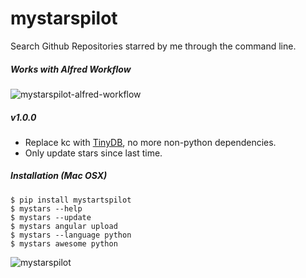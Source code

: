 # mystarspilot

Search Github Repositories starred by me through the command line.

##### Works with Alfred Workflow

![mystarspilot-alfred-workflow](https://raw.github.com/wolfg1969/my-stars-pilot/master/mystarspilot-alfred-workflow.png)


##### v1.0.0

- Replace kc with [TinyDB](https://github.com/msiemens/tinydb), no more non-python dependencies.
- Only update stars since last time.

##### Installation (Mac OSX)
```
$ pip install mystartspilot
$ mystars --help
$ mystars --update
$ mystars angular upload
$ mystars --language python
$ mystars awesome python
``` 

![mystarspilot](https://raw.github.com/wolfg1969/my-stars-pilot/master/mystarspilot.png)
